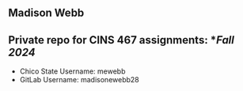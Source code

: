 ## Madison Webb

Private repo for CINS 467 assignments: **_Fall 2024_*
---
- Chico State Username: mewebb
- GitLab Username: madisonewebb28

